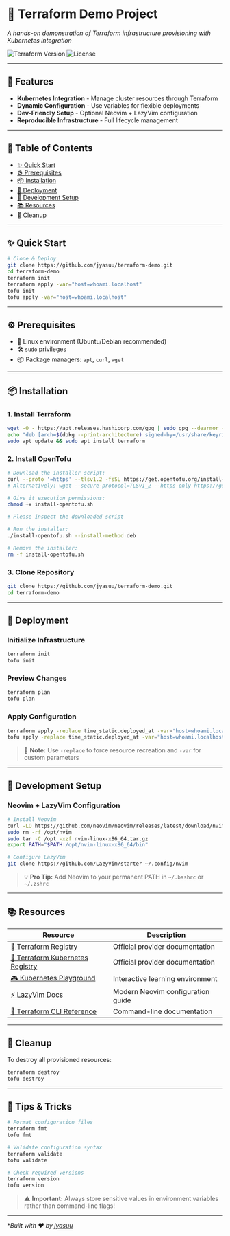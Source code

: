 # 🚀 Terraform Demo Project

*A hands-on demonstration of Terraform infrastructure provisioning with Kubernetes integration*

![Terraform Version](https://img.shields.io/badge/terraform-%3E%3D1.5.0-blue.svg)
![License](https://img.shields.io/badge/License-MIT-green.svg)

---

## 🌟 Features

- **Kubernetes Integration** - Manage cluster resources through Terraform
- **Dynamic Configuration** - Use variables for flexible deployments
- **Dev-Friendly Setup** - Optional Neovim + LazyVim configuration
- **Reproducible Infrastructure** - Full lifecycle management

---

## 🧭 Table of Contents

- [✨ Quick Start](#-quick-start)
- [⚙️ Prerequisites](#️-prerequisites)
- [📦 Installation](#-installation)
- [🚀 Deployment](#-deployment)
- [🔧 Development Setup](#-development-setup)
- [📚 Resources](#-resources)
- [🧹 Cleanup](#-cleanup)

---

## ✨ Quick Start

```bash
# Clone & Deploy
git clone https://github.com/jyasuu/terraform-demo.git
cd terraform-demo
terraform init
terraform apply -var="host=whoami.localhost"
tofu init
tofu apply -var="host=whoami.localhost"
```

---

## ⚙️ Prerequisites

- 🐧 Linux environment (Ubuntu/Debian recommended)
- 🛠️ `sudo` privileges
- 📦 Package managers: `apt`, `curl`, `wget`

---

## 📦 Installation

### 1. Install Terraform
```bash
wget -O - https://apt.releases.hashicorp.com/gpg | sudo gpg --dearmor -o /usr/share/keyrings/hashicorp-archive-keyring.gpg
echo "deb [arch=$(dpkg --print-architecture) signed-by=/usr/share/keyrings/hashicorp-archive-keyring.gpg] https://apt.releases.hashicorp.com $(lsb_release -cs) main" | sudo tee /etc/apt/sources.list.d/hashicorp.list
sudo apt update && sudo apt install terraform
```

### 2. Install OpenTofu
```bash
# Download the installer script:
curl --proto '=https' --tlsv1.2 -fsSL https://get.opentofu.org/install-opentofu.sh -o install-opentofu.sh
# Alternatively: wget --secure-protocol=TLSv1_2 --https-only https://get.opentofu.org/install-opentofu.sh -O install-opentofu.sh

# Give it execution permissions:
chmod +x install-opentofu.sh

# Please inspect the downloaded script

# Run the installer:
./install-opentofu.sh --install-method deb

# Remove the installer:
rm -f install-opentofu.sh
```

### 3. Clone Repository
```bash
git clone https://github.com/jyasuu/terraform-demo.git
cd terraform-demo
```

---

## 🚀 Deployment

### Initialize Infrastructure
```bash
terraform init
tofu init
```

### Preview Changes
```bash
terraform plan
tofu plan
```

### Apply Configuration
```bash
terraform apply -replace time_static.deployed_at -var="host=whoami.localhost"
tofu apply -replace time_static.deployed_at -var="host=whoami.localhost"
```

> 📝 **Note:** Use `-replace` to force resource recreation and `-var` for custom parameters

---

## 🔧 Development Setup

### Neovim + LazyVim Configuration
```bash
# Install Neovim
curl -LO https://github.com/neovim/neovim/releases/latest/download/nvim-linux-x86_64.tar.gz
sudo rm -rf /opt/nvim
sudo tar -C /opt -xzf nvim-linux-x86_64.tar.gz
export PATH="$PATH:/opt/nvim-linux-x86_64/bin"

# Configure LazyVim
git clone https://github.com/LazyVim/starter ~/.config/nvim
```

> 💡 **Pro Tip:** Add Neovim to your permanent PATH in `~/.bashrc` or `~/.zshrc`

---

## 📚 Resources

| Resource | Description |
|----------|-------------|
| [📖 Terraform Registry](https://registry.terraform.io) | Official provider documentation |
| [📖 Terraform Kubernetes Registry](https://registry.terraform.io/providers/hashicorp/kubernetes/latest) | Official provider documentation |
| [🎮 Kubernetes Playground](https://killercoda.com/playgrounds/scenario/kubernetes) | Interactive learning environment |
| [⚡ LazyVim Docs](https://www.lazyvim.org/) | Modern Neovim configuration guide |
| [🔗 Terraform CLI Reference](https://developer.hashicorp.com/terraform/cli) | Command-line documentation |

---

## 🧹 Cleanup

To destroy all provisioned resources:
```bash
terraform destroy
tofu destroy
```

---

## 🎯 Tips & Tricks

```bash
# Format configuration files
terraform fmt
tofu fmt

# Validate configuration syntax
terraform validate
tofu validate

# Check required versions
terraform version
tofu version
```

> ⚠️ **Important:** Always store sensitive values in environment variables rather than command-line flags!

---

**Built with ❤️ by [jyasuu](https://github.com/jyasuu)*

